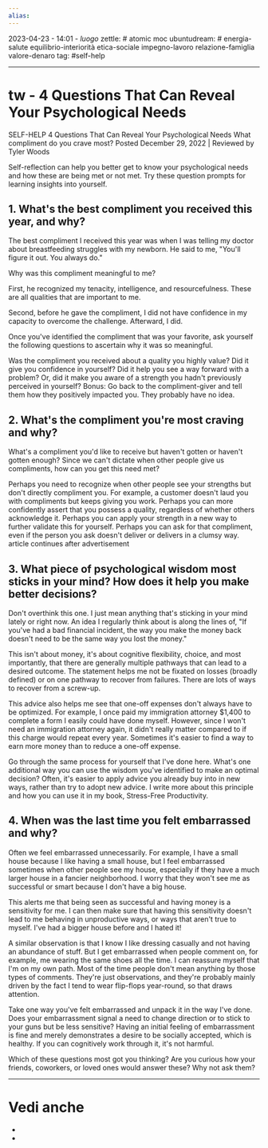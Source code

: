 ```yaml
---
alias: 
---
```

2023-04-23 - 14:01 - *luogo*
zettle: # atomic moc
ubuntudream: # energia-salute equilibrio-interiorità etica-sociale impegno-lavoro relazione-famiglia valore-denaro 
tag: #self-help

---
# tw - 4 Questions That Can Reveal Your Psychological Needs


SELF-HELP
4 Questions That Can Reveal Your Psychological Needs
	What compliment do you crave most?
Posted December 29, 2022 |  Reviewed by Tyler Woods

Self-reflection can help you better get to know your psychological needs and how these are being met or not met. Try these question prompts for learning insights into yourself.

## 1. What's the best compliment you received this year, and why?
The best compliment I received this year was when I was telling my doctor about breastfeeding struggles with my newborn. He said to me, "You'll figure it out. You always do."

Why was this compliment meaningful to me?

First, he recognized my tenacity, intelligence, and resourcefulness. These are all qualities that are important to me.

Second, before he gave the compliment, I did not have confidence in my capacity to overcome the challenge. Afterward, I did.

Once you've identified the compliment that was your favorite, ask yourself the following questions to ascertain why it was so meaningful.

Was the compliment you received about a quality you highly value?
Did it give you confidence in yourself?
Did it help you see a way forward with a problem?
Or, did it make you aware of a strength you hadn't previously perceived in yourself?
Bonus: Go back to the compliment-giver and tell them how they positively impacted you. They probably have no idea.

## 2. What's the compliment you're most craving and why?
What's a compliment you'd like to receive but haven't gotten or haven't gotten enough? Since we can't dictate when other people give us compliments, how can you get this need met?

Perhaps you need to recognize when other people see your strengths but don't directly compliment you. For example, a customer doesn't laud you with compliments but keeps giving you work.
Perhaps you can more confidently assert that you possess a quality, regardless of whether others acknowledge it. Perhaps you can apply your strength in a new way to further validate this for yourself.
Perhaps you can ask for that compliment, even if the person you ask doesn't deliver or delivers in a clumsy way.
article continues after advertisement

## 3. What piece of psychological wisdom most sticks in your mind? How does it help you make better decisions?
Don't overthink this one. I just mean anything that's sticking in your mind lately or right now. An idea I regularly think about is along the lines of, "If you've had a bad financial incident, the way you make the money back doesn't need to be the same way you lost the money."

This isn't about money, it's about cognitive flexibility, choice, and most importantly, that there are generally multiple pathways that can lead to a desired outcome. The statement helps me not be fixated on losses (broadly defined) or on one pathway to recover from failures. There are lots of ways to recover from a screw-up.

This advice also helps me see that one-off expenses don't always have to be optimized. For example, I once paid my immigration attorney $1,400 to complete a form I easily could have done myself. However, since I won't need an immigration attorney again, it didn't really matter compared to if this charge would repeat every year. Sometimes it's easier to find a way to earn more money than to reduce a one-off expense.

Go through the same process for yourself that I've done here. What's one additional way you can use the wisdom you've identified to make an optimal decision? Often, it's easier to apply advice you already buy into in new ways, rather than try to adopt new advice. I write more about this principle and how you can use it in my book, Stress-Free Productivity.

## 4. When was the last time you felt embarrassed and why?
Often we feel embarrassed unnecessarily. For example, I have a small house because I like having a small house, but I feel embarrassed sometimes when other people see my house, especially if they have a much larger house in a fancier neighborhood. I worry that they won't see me as successful or smart because I don't have a big house.

This alerts me that being seen as successful and having money is a sensitivity for me. I can then make sure that having this sensitivity doesn't lead to me behaving in unproductive ways, or ways that aren't true to myself. I've had a bigger house before and I hated it!

A similar observation is that I know I like dressing casually and not having an abundance of stuff. But I get embarrassed when people comment on, for example, me wearing the same shoes all the time. I can reassure myself that I'm on my own path. Most of the time people don't mean anything by those types of comments. They're just observations, and they're probably mainly driven by the fact I tend to wear flip-flops year-round, so that draws attention.

Take one way you've felt embarrassed and unpack it in the way I've done. Does your embarrassment signal a need to change direction or to stick to your guns but be less sensitive? Having an initial feeling of embarrassment is fine and merely demonstrates a desire to be socially accepted, which is healthy. If you can cognitively work through it, it's not harmful.

Which of these questions most got you thinking? Are you curious how your friends, coworkers, or loved ones would answer these? Why not ask them?


---
# Vedi anche
- 
- 